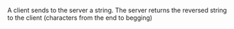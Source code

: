 A client sends to the server a string. The server returns the reversed string to the client (characters from the end to begging)